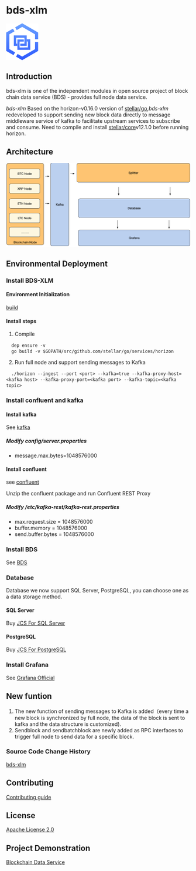# bds-xlm
![logo](./docs/bds-logo.png)
## Introduction
bds-xlm is one of the independent modules in open source project of block chain data service (BDS) - provides full node data service.

*bds-xlm* Based on the horizon-v0.16.0 version of [stellar/go](https://github.com/stellar/go),*bds-xlm* redeveloped to support sending new block data directly to message middleware service of kafka to facilitate upstream services to subscribe and consume. Need to compile and install [stellar/core](https://github.com/stellar/stellar-core)v12.1.0 before running horizon.

## Architecture 
![Architecture](./docs/bds-architecture.jpg)

## Environmental Deployment
### Install BDS-XLM
#### Environment Initialization
[build](./docs/build.md)

#### Install steps

1. Compile

 ```
   dep ensure -v
   go build -v $GOPATH/src/github.com/stellar/go/services/horizon
 ```
 
2. Run full node and support sending messages to Kafka

```
  ./horizon --ingest --port <port> --kafka=true --kafka-proxy-host=<kafka host> --kafka-proxy-port=<kafka port> --kafka-topic=<kafka topic>
```

### Install confluent and kafka
#### Install kafka
See [kafka](https://kafka.apache.org/quickstart)

##### Modify config/server.properties 

* message.max.bytes=1048576000

#### Install confluent 
see [confluent](https://docs.confluent.io/current/installation/installing_cp/zip-tar.html#prod-kafka-cli-install)

Unzip the confluent package and run Confluent REST Proxy

##### Modify  <path-to-confluent>/etc/kafka-rest/kafka-rest.properties 

* max.request.size = 1048576000
* buffer.memory = 1048576000
* send.buffer.bytes = 1048576000

### Install BDS 
See [BDS](https://github.com/jdcloud-bds/bds)

### Database
Database we now support SQL Server, PostgreSQL, you can choose one as a data storage method.

#### SQL Server
Buy [JCS For SQL Server](https://www.jdcloud.com/cn/products/jcs-for-sql-server)

#### PostgreSQL 
Buy [JCS For PostgreSQL](https://www.jdcloud.com/cn/products/jcs-for-postgresql)

### Install Grafana 
See [Grafana Official](https://grafana.com/)

## New funtion 

1. The new function of sending messages to Kafka is added（every time a new block is synchronized by full node, the data of the block is sent to kafka and the data structure is customized).
2. Sendblock and sendbatchblock are newly added as RPC interfaces to trigger full node to send data for a specific block.

### Source Code Change History
[bds-xlm](./CHANGE_HISTORY.md)

## Contributing
[Contributing guide](./CONTRIBUTING.md)

## License
[Apache License 2.0](./LICENSE)

## Project Demonstration
[Blockchain Data Service](https://bds.jdcloud.com/)

